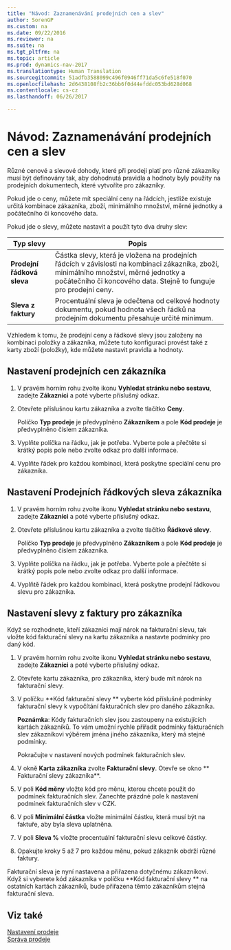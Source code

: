 ```yaml
---
title: "Návod: Zaznamenávání prodejních cen a slev"
author: SorenGP
ms.custom: na
ms.date: 09/22/2016
ms.reviewer: na
ms.suite: na
ms.tgt_pltfrm: na
ms.topic: article
ms.prod: dynamics-nav-2017
ms.translationtype: Human Translation
ms.sourcegitcommit: 51adfb3588099c496f0946ff71da5c6fe518f070
ms.openlocfilehash: 2d6438108fb2c36bb6f0d44efddc053bd628d068
ms.contentlocale: cs-cz
ms.lasthandoff: 06/26/2017

---
```


# <a name="how-to-record-sales-prices-and-discounts"></a>Návod: Zaznamenávání prodejních cen a slev
Různé cenové a slevové dohody, které při prodeji platí pro různé zákazníky musí být definovány tak, aby dohodnutá pravidla a hodnoty byly použity na prodejních dokumentech, které vytvoříte pro zákazníky.

Pokud jde o ceny, můžete mít speciální ceny na řádcích, jestliže existuje určitá kombinace zákazníka, zboží, minimálního množství, měrné jednotky a počátečního či koncového data.

Pokud jde o slevy, můžete nastavit a použít tyto dva druhy slev:

|Typ slevy |Popis |
|--------------|------------|
|**Prodejní řádková sleva**|Částka slevy, která je vložena na prodejních řádcích v závislosti na kombinaci zákazníka, zboží, minimálního množství, měrné jednotky a počátečního či koncového data. Stejně to funguje pro prodejní ceny.|
|**Sleva z faktury**|Procentuální sleva je odečtena od celkové hodnoty dokumentu, pokud hodnota všech řádků na prodejním dokumentu přesahuje určité minimum.|

Vzhledem k tomu, že prodejní ceny a řádkové slevy jsou založeny na kombinaci položky a zákazníka, můžete tuto konfiguraci provést také z karty zboží (položky), kde můžete nastavit pravidla a hodnoty.

## <a name="to-set-up-a-sales-price-for-a-customer"></a>Nastavení prodejních cen zákazníka
1. V pravém horním rohu zvolte ikonu **Vyhledat stránku nebo sestavu**, zadejte **Zákazníci** a poté vyberte příslušný odkaz.
2. Otevřete příslušnou kartu zákazníka a zvolte tlačítko **Ceny**.

    Políčko **Typ prodeje** je předvyplněno **Zákazníkem** a pole **Kód prodeje** je předvyplněno číslem zákazníka.
3. Vyplňte políčka na řádku, jak je potřeba. Vyberte pole a přečtěte si krátký popis pole nebo zvolte odkaz pro další informace.
4. Vyplňte řádek pro každou kombinaci, která poskytne speciální cenu pro zákazníka.

## <a name="to-set-up-a-sales-line-discount-for-a-customer"></a>Nastavení Prodejních řádkových sleva zákazníka
1. V pravém horním rohu zvolte ikonu **Vyhledat stránku nebo sestavu**, zadejte **Zákazníci** a poté vyberte příslušný odkaz.
2. Otevřete příslušnou kartu zákazníka a zvolte tlačítko **Řádkové slevy**.

    Políčko **Typ prodeje** je předvyplněno **Zákazníkem** a pole **Kód prodeje** je předvyplněno číslem zákazníka.
3.  Vyplňte políčka na řádku, jak je potřeba. Vyberte pole a přečtěte si krátký popis pole nebo zvolte odkaz pro další informace.
4. Vyplňtě řádek pro každou kombinaci, která poskytne prodejní řádkovou slevu pro zákazníka.

## <a name="to-set-up-an-invoice-discount-for-a-customer"></a>Nastavení slevy z faktury pro zákazníka
Když se rozhodnete, kteří zákazníci mají nárok na fakturační slevu, tak vložte kód fakturační slevy na kartu zákazníka a nastavte podmínky pro daný kód. 

1. V pravém horním rohu zvolte ikonu **Vyhledat stránku nebo sestavu**, zadejte **Zákazníci** a poté vyberte příslušný odkaz.
2. Otevřete kartu zákazníka, pro zákazníka, který bude mít nárok na fakturační slevy.
3. V políčku **Kód fakturační slevy ** vyberte kód příslušné podmínky fakturační slevy k vypočítání fakturačních slev pro daného zákazníka.

    **Poznámka**: Kódy fakturačních slev jsou zastoupeny na existujících kartách zákazníků. To vám umožní rychle přiřadit podmínky fakturačních slev zákazníkovi výběrem jména jiného zákazníka, který má stejné podmínky.

    Pokračujte v nastavení nových podmínek fakturačních slev.
4. V okně **Karta zákazníka** zvolte **Fakturační slevy**. Otevře se okno ** Fakturační slevy zákazníka**.
5. V poli **Kód měny** vložte kód pro měnu, kterou chcete použít do podmínek fakturačních slev. Zanechte prázdné pole k nastavení podmínek fakturačních slev v CZK.
6. V poli **Minimální částka** vložte minimální částku, která musí být na faktuře, aby byla sleva uplatněna.
7. V poli **Sleva %** vložte procentuální fakturační slevu celkové částky.
8. Opakujte kroky 5 až 7 pro každou měnu, pokud zákazník obdrží různé faktury.

Fakturační sleva je nyní nastavena a přiřazena dotyčnému zákazníkovi.  Když si vyberete kód zákazníka v políčku **Kód fakturační slevy ** na ostatních kartách zákazníků, bude přiřazena těmto zákazníkům stejná fakturační sleva.

## <a name="see-also"></a>Viz také  
[Nastavení prodeje](sales-setup-sales.md)  
[Správa prodeje](sales-manage-sales.md)

